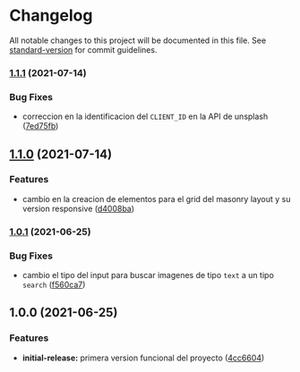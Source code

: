 # Changelog

All notable changes to this project will be documented in this file. See [standard-version](https://github.com/conventional-changelog/standard-version) for commit guidelines.

### [1.1.1](https://github.com/javiluli/una-galeria-mas/compare/v1.1.0...v1.1.1) (2021-07-14)


### Bug Fixes

* correccion en la identificacion del `CLIENT_ID` en la API de unsplash ([7ed75fb](https://github.com/javiluli/una-galeria-mas/commit/7ed75fb4adf178f173e2f7b29af7db64e312b0fe))

## [1.1.0](https://github.com/javiluli/una-galeria-mas/compare/v1.0.1...v1.1.0) (2021-07-14)


### Features

* cambio en la creacion de elementos para el grid del masonry layout y su version responsive ([d4008ba](https://github.com/javiluli/una-galeria-mas/commit/d4008baee51c184051f5e9013c086eea92ca8717))

### [1.0.1](https://github.com/javiluli/una-galeria-mas/compare/v1.0.0...v1.0.1) (2021-06-25)


### Bug Fixes

* cambio el tipo del input para buscar imagenes de tipo `text` a un tipo `search` ([f560ca7](https://github.com/javiluli/una-galeria-mas/commit/f560ca71271e90ea244176b8eea63344cda7e743))

## 1.0.0 (2021-06-25)


### Features

* **initial-release:** primera version funcional del proyecto ([4cc6604](https://github.com/javiluli/una-galeria-mas/commit/4cc660479b32081a5f7ace89555fcfd99484f10b))
